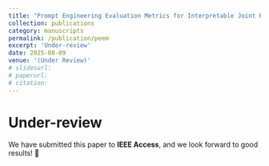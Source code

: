 ```yaml
---
title: "Prompt Engineering Evaluation Metrics for Interpretable Joint Evaluation of Prompts and Responses"
collection: publications
category: manuscripts
permalink: /publication/peem
excerpt: 'Under-review'
date: 2025-08-09
venue: '(Under Review)'
# slidesurl: 
# paperurl: 
# citation: 
---
```

Under-review
=====
We have submitted this paper to **IEEE Access**, and we look forward to good results! 🙏